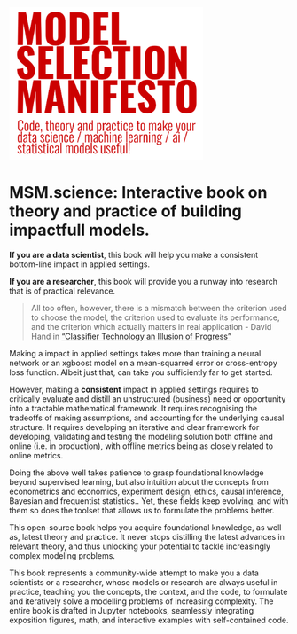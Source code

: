 <div align="left">
  <img src="https://raw.githubusercontent.com/msm-community/msm-book/readme/static/logo-with-tagline.png" width="350">
</div>

# MSM.science: Interactive book on theory and practice of building impactfull models. 

**If you are a data scientist**, this book will help you make a consistent bottom-line impact in applied settings. 

**If you are a researcher**, this book will provide you a runway into research that is of practical relevance.

> All too often, however, there is a mismatch between the criterion used to choose the model, the criterion used to evaluate its performance, and the criterion which actually matters in real application - David Hand in [“Classifier Technology an Illusion of Progress”](https://projecteuclid.org/journals/statistical-science/volume-21/issue-1/Classifier-Technology-and-the-Illusion-of-Progress/10.1214/088342306000000060.full)

Making a impact in applied settings takes more than training a neural network or an xgboost model on a mean-squarred error or cross-entropy loss function. Albeit just that, can take you sufficiently far to get started.

However, making a **consistent** impact in applied settings requires to critically evaluate and distill an unstructured (business) need or opportunity into a tractable mathematical framework. It requires recognising the tradeoffs of making assumptions, and accounting for the underlying causal structure. It requires developing an iterative and clear framework for developing, validating and testing the modeling solution both offline and online (i.e. in production), with offline metrics being as closely related to online metrics. 

Doing the above well takes patience to grasp foundational knowledge beyond supervised learning, but also intuition about the concepts from econometrics and economics, experiment design, ethics, causal inference, Bayesian and frequentist statistics.. Yet, these fields keep evolving, and with them so does the toolset that allows us to formulate the problems better. 

This open-source book helps you acquire foundational knowledge, as well as, latest theory and practice. It never stops distilling the latest advances in relevant theory, and thus unlocking your potential to tackle increasingly complex modeling problems. 

This  book represents a community-wide attempt to make you a data scientists or a researcher, whose models or research are always useful in practice, teaching you the concepts, the context, and the code, to formulate and iteratively solve a modelling problems of increasing complexity. The entire book is drafted in Jupyter notebooks, seamlessly integrating exposition figures, math, and interactive examples with self-contained code. 



